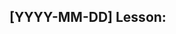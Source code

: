 ## [YYYY-MM-DD] Lesson: <Title>

Situation
- <what happened>

Learning
- <insight>

Application
- <how to use this next time>

